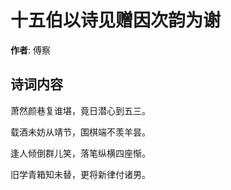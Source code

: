 # 十五伯以诗见赠因次韵为谢

**作者**: 傅察

## 诗词内容

萧然颜巷复谁堪，竟日潜心到五三。

载酒未妨从靖节，围棋端不羡羊昙。

逢人倾倒群儿笑，落笔纵横四座惭。

旧学青箱知未替，更将新律付诸男。

